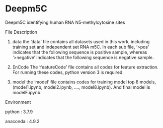 # Deepm5C
Deepm5C
identifying human RNA N5-methylcytosine sites 

File Description
1.	data the ‘data’ file contains all datasets used in this work, including training set and independent set RNA m5C. 
In each sub file, ‘>pos’ indicates that the following sequence is positive sample, whereas ‘>negative’ indicates that the following sequence is negative sample.

2.	EnCode The ‘featureCode’ file contains all codes for feature extraction. For running these codes, python version 3 is required.
3.	model the ‘model’ file contains codes for training model top 8 models, (model1.ipynb, model2.ipynb, …., model8.ipynb). And final model is modelF.ipynb.


Environment

python   : 3.7.9

anaconda : 4.9.2
